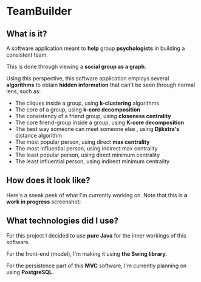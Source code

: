 # TeamBuilder
## What is it?

A software application meant to **help** group **psychologists** in building a consistent team. 

This is done through viewing a **social group as a graph**.

Using this perspective, this software application employs several **algorithms** to obtain **hidden information** that can't be seen through normal lens, such as:
  
  - The cliques inside a group, using **k-clustering** algorithms
  - The core of a group, using **k-core decomposition**
  - The consistency of a friend group, using **closeness centrality**
  - The core friend-group inside a group, using **K-core decomposition**
  - The best way someone can meet someone else , using **Djikstra's** distance algorithm
  - The most popular person, using direct **max centrality**
  - The most influential person, using indirect max centrality
  - The least popular person, using direct minimum centrality
  - The least influential person, using indirect minimum centrality

## How does it look like?
Here's a sneak peek of what I'm currently working on. Note that this is **a work in progress** screenshot:

## What technologies did I use?

For this project I decided to use **pure Java** for the inner workings of this software. 

For the front-end (model), I'm making it using **the Swing library**. 

For the persistence part of this **MVC** software, I'm currently planning on using **PostgreSQL**.


